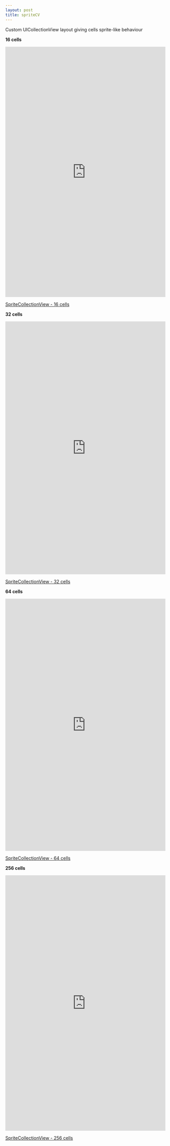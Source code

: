 ```yaml
---
layout: post
title: spriteCV
---
```


Custom UICollectionView layout giving cells sprite-like behaviour  



__16 cells__  

<iframe src="https://player.vimeo.com/video/131198125?autoplay=1&loop=1" width="500" height="780" frameborder="0" webkitallowfullscreen mozallowfullscreen allowfullscreen></iframe> <p><a href="https://vimeo.com/131198125">SpriteCollectionView - 16 cells</a></p>


__32 cells__   

<iframe src="https://player.vimeo.com/video/131198126?autoplay=1&loop=1" width="500" height="788" frameborder="0" webkitallowfullscreen mozallowfullscreen allowfullscreen></iframe> <p><a href="https://vimeo.com/131198126">SpriteCollectionView - 32 cells</a></p> 

__64 cells__  

<iframe src="https://player.vimeo.com/video/131198204?autoplay=1&loop=1" width="500" height="786" frameborder="0" webkitallowfullscreen mozallowfullscreen allowfullscreen></iframe> <p><a href="https://vimeo.com/131198204">SpriteCollectionView - 64 cells</a></p>

__256 cells__  

<iframe src="https://player.vimeo.com/video/131198197?autoplay=1&loop=1" width="500" height="796" frameborder="0" webkitallowfullscreen mozallowfullscreen allowfullscreen></iframe> <p><a href="https://vimeo.com/131198197">SpriteCollectionView - 256 cells</a></p>

